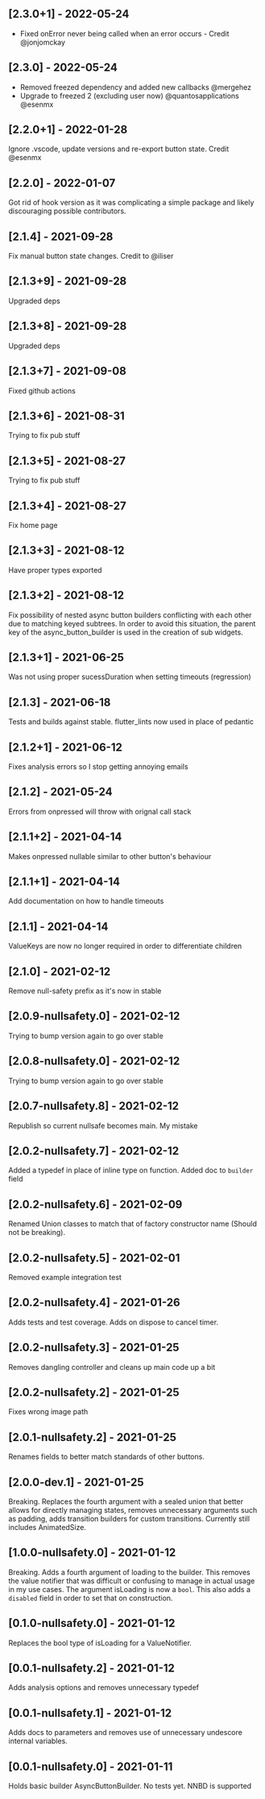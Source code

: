 ## [2.3.0+1] - 2022-05-24
- Fixed onError never being called when an error occurs - Credit @jonjomckay

## [2.3.0] - 2022-05-24
- Removed freezed dependency and added new callbacks @mergehez
- Upgrade to freezed 2 (excluding user now) @quantosapplications @esenmx

## [2.2.0+1] - 2022-01-28
Ignore .vscode, update versions and re-export button state. Credit @esenmx

## [2.2.0] - 2022-01-07
Got rid of hook version as it was complicating a simple package and likely discouraging possible contributors.

## [2.1.4] - 2021-09-28
Fix manual button state changes. Credit to @iliser

## [2.1.3+9] - 2021-09-28
Upgraded deps

## [2.1.3+8] - 2021-09-28
Upgraded deps

## [2.1.3+7] - 2021-09-08
Fixed github actions

## [2.1.3+6] - 2021-08-31
Trying to fix pub stuff

## [2.1.3+5] - 2021-08-27
Trying to fix pub stuff

## [2.1.3+4] - 2021-08-27
Fix home page

## [2.1.3+3] - 2021-08-12
Have proper types exported

## [2.1.3+2] - 2021-08-12
Fix possibility of nested async button builders conflicting with each other due to matching keyed subtrees. In order to avoid this situation, the parent key of the async_button_builder is used in the creation of sub widgets.

## [2.1.3+1] - 2021-06-25
Was not using proper sucessDuration when setting timeouts (regression)

## [2.1.3] - 2021-06-18
Tests and builds against stable. flutter_lints now used in place of pedantic

## [2.1.2+1] - 2021-06-12
Fixes analysis errors so I stop getting annoying emails

## [2.1.2] - 2021-05-24
Errors from onpressed will throw with orignal call stack

## [2.1.1+2] - 2021-04-14
Makes onpressed nullable similar to other button's behaviour

## [2.1.1+1] - 2021-04-14
Add documentation on how to handle timeouts

## [2.1.1] - 2021-04-14
ValueKeys are now no longer required in order to differentiate children

## [2.1.0] - 2021-02-12
Remove null-safety prefix as it's now in stable

## [2.0.9-nullsafety.0] - 2021-02-12
Trying to bump version again to go over stable

## [2.0.8-nullsafety.0] - 2021-02-12
Trying to bump version again to go over stable

## [2.0.7-nullsafety.8] - 2021-02-12
Republish so current nullsafe becomes main. My mistake

## [2.0.2-nullsafety.7] - 2021-02-12
Added a typedef in place of inline type on function. Added doc to `builder` field

## [2.0.2-nullsafety.6] - 2021-02-09
Renamed Union classes to match that of factory constructor name (Should not be breaking).

## [2.0.2-nullsafety.5] - 2021-02-01
Removed example integration test

## [2.0.2-nullsafety.4] - 2021-01-26
Adds tests and test coverage. Adds on dispose to cancel timer.

## [2.0.2-nullsafety.3] - 2021-01-25
Removes dangling controller and cleans up main code up a bit

## [2.0.2-nullsafety.2] - 2021-01-25
Fixes wrong image path

## [2.0.1-nullsafety.2] - 2021-01-25
Renames fields to better match standards of other buttons. 

## [2.0.0-dev.1] - 2021-01-25

Breaking. Replaces the fourth argument with a sealed union that better allows for directly managing states, removes unnecessary arguments such as padding, adds transition builders for custom transitions. Currently still includes AnimatedSize.

## [1.0.0-nullsafety.0] - 2021-01-12

Breaking. Adds a fourth argument of loading to the builder. This removes the value notifier that was difficult or confusing to manage in actual usage in my use cases. The argument isLoading is now a `bool`. This also adds a `disabled` field in order to set that on construction.

## [0.1.0-nullsafety.0] - 2021-01-12

Replaces the bool type of isLoading for a ValueNotifier<bool>.

## [0.0.1-nullsafety.2] - 2021-01-12

Adds analysis options and removes unnecessary typedef

## [0.0.1-nullsafety.1] - 2021-01-12

Adds docs to parameters and removes use of unnecessary undescore internal variables.

## [0.0.1-nullsafety.0] - 2021-01-11

Holds basic builder AsyncButtonBuilder. No tests yet. NNBD is supported
